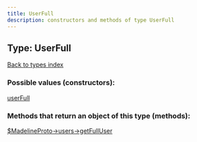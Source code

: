 ```yaml
---
title: UserFull
description: constructors and methods of type UserFull
---
```

## Type: UserFull  
[Back to types index](index.md)



### Possible values (constructors):

[userFull](../constructors/userFull.md)  



### Methods that return an object of this type (methods):

[$MadelineProto->users->getFullUser](../methods/users_getFullUser.md)  



